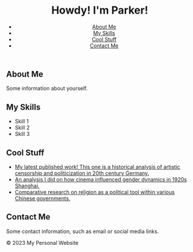 <!DOCTYPE html>
<html>
  <head>
    <meta charset="UTF-8">
    <meta name="viewport" content="width=device-width, initial-scale=1.0">
  </head>
  <body>
    <header>
      <h1>Howdy! I'm Parker!</h1>
      <nav>
        <ul>
          <li><a href="#about-me">About Me</a></li>
          <li><a href="#my-skills">My Skills</a></li>
          <li><a href="#cool-stuff">Cool Stuff</a></li>
          <li><a href="#contact-me">Contact Me</a></li>
        </ul>
      </nav>
    </header>
    <main>
      <section id="about-me">
        <h2>About Me</h2>
        <p>Some information about yourself.</p>
      </section>
      <section id="my-skills">
        <h2>My Skills</h2>
        <ul>
          <li>Skill 1</li>
          <li>Skill 2</li>
          <li>Skill 3</li>
        </ul>
      </section>
      <section id="cool-stuff">
        <h2>Cool Stuff</h2>
        <ul>
          <li><a href="https://undergradjournal.history.ucsb.edu/wp-content/uploads/2022/12/1.-Complete-Fall-2022-Issue.Final_.pdf">My latest published work! This one is a historical analysis of artistic censorship and politicization in 20th century Germany.</a></li>
          <li><a href="https://escholarship.org/uc/item/387259rn">An analysis I did on how cinema influenced gender dynamics in 1920s Shanghai.</a></li>
          <li><a href="https://digitalcommons.georgiasouthern.edu/aujh/vol10/iss1/6/">Comparative research on religion as a political tool within various Chinese governments.</a></li>
        </ul>
      </section>
      <section id="contact-me">
        <h2>Contact Me</h2>
        <p>Some contact information, such as email or social media links.</p>
      </section>
    </main>
    <footer>
      <p>&copy; 2023 My Personal Website</p>
    </footer>
  </body>
</html>
